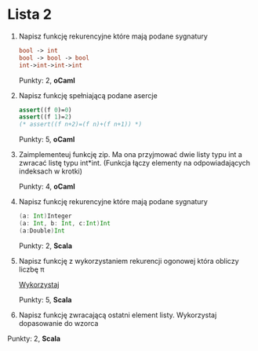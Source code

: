 Lista 2
==========


1. Napisz funkcję rekurencyjne które mają podane sygnatury
   
   ```ocaml
   bool -> int
   bool -> bool -> bool
   int->int->int->int
   ```

   Punkty: 2, **oCaml**

2. Napisz funkcję spełniającą podane asercje


   ```ocaml
   assert((f 0)=0)
   assert((f 1)=2)
   (* assert((f n+2)=(f n)+(f n+1)) *)
   ```

   Punkty: 5, **oCaml**

3. Zaimplementeuj funkcję zip. Ma ona przyjmować dwie listy typu int a zwracać listę typu int*int. (Funkcja łączy elementy na odpowiadających indeksach w krotki)

   Punkty: 4, **oCaml**

4. Napisz funkcję rekurencyjne  które mają podane sygnatury

   ```scala
   (a: Int)Integer
   (a: Int, b: Int, c:Int)Int
   (a:Double)Int
   ```

   Punkty: 2, **Scala**


5. Napisz funkcję z wykorzystaniem rekurencji ogonowej która obliczy liczbę π

   [Wykorzystaj](https://pl.wikipedia.org/wiki/Pi#Wzory_do_obliczania_liczby_.CF.80)

   Punkty: 5, **Scala**


6.  Napisz funkcję zwracającą  ostatni element listy. Wykorzystaj dopasowanie do wzorca

   Punkty: 2, **Scala**

